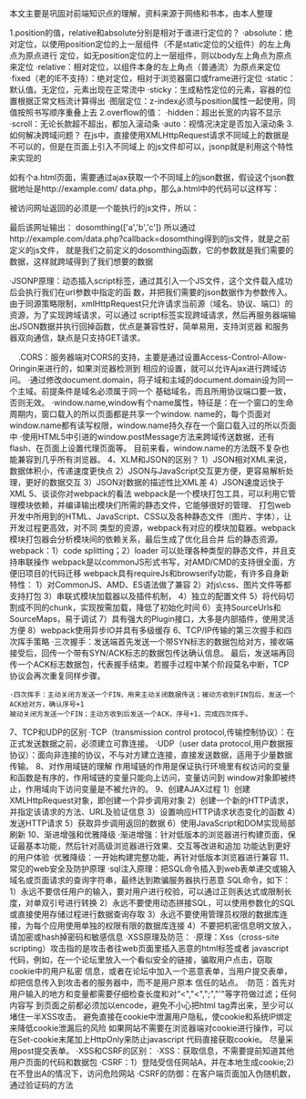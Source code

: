 本文主要是巩固对前端知识点的理解，资料来源于网络和书本，由本人整理

1.position的值，relative和absolute分别是相对于谁进行定位的？
 ·absolute：绝对定位，以使用position定位的上一层组件（不是static定位的父组件）的左上角点为原点进行
 定位，如无position定位的上一层组件，则以body左上角点为原点来定位
 ·relative：相对定位，以组件本身的左上角点（普通流）为原点来定位
 ·fixed（老的IE不支持）：绝对定位，相对于浏览器窗口或frame进行定位
 ·static：默认值。无定位，元素出现在正常流中
 ·sticky：生成粘性定位的元素，容器的位置根据正常文档流计算得出
 ·图层定位：z-index必须与position属性一起使用，同值按照书写顺序重叠上去
2.overflow的值：
 ·hidden：超出长宽的内容不显示
 ·scroll：无论长款超不超出，都加入滚动条
 ·auto：视情况决定是否加入滚动条
3.如何解决跨域问题？
 在js中，直接使用XMLHttpRequest请求不同域上的数据是不可以的，但是在页面上引入不同域上
 的js文件却可以，jsonp就是利用这个特性来实现的
 
 如有个a.html页面，需要通过ajax获取一个不同域上的json数据，假设这个json数据地址是http://example.com/
 data.php，那么a.html中的代码可以这样写：
 <script>
 function dosomthing(jsondata){
   ／／处理获得的数据
   }
 </script>
 <script src="http://example.com/data.php?callback=dosomthing"></script>
 被访问网址返回的必须是一个能执行的js文件，所以：
 <?php
 $callback = $GET['callback'];
 $data = array('a,b,c');
 echo $callback.'('.json_encode($data).'$data).')';
 ?>
 最后该网址输出：
 dosomthing(['a','b','c'])
 所以通过http://example.com/data.php?callback=dosomthing得到的js文件，就是之前定义的js文件，
 就是我们之前定义的dosomthing函数，它的参数就是我们需要的数据，这样就跨域得到了我们想要的数据
 
 ·JSONP原理：动态插入script标签，通过其引入一个JS文件，这个文件载入成功后会执行我们在url参数中指定的函
 数，并把我们需要的json数据作为参数传入。
 由于同源策略限制，xmlHttpRequest只允许请求当前源（域名、协议、端口）的资源，为了实现跨域请求，可以通过
 script标签实现跨域请求，然后再服务器端输出JSON数据并执行回掉函数，优点是兼容性好，简单易用，支持浏览器
 和服务器双向通信，缺点是只支持GET请求。
 <script>
     function createJS(sUrl){
        var oScript = document.createElement('script');
        oScript.type = 'text/javascript';
        oScript.src = sUrl;
        document.getElementsByTagName('head')[0].appendChild(oScript);
     }
     
     createJS('jsonp.js');
     box({
         'name':'test'
     });
     
     function box(json){
         alert(json.name);
     }
	 </script>
     
 .CORS：服务器端对CORS的支持，主要是通过设置Access-Control-Allow-Oringin来进行的，如果浏览器检测到
 相应的设置，就可以允许Ajax进行跨域访问。
 ·通过修改document.domain，将子域和主域的document.domain设为同一个主域。前提条件是域名必须属于同一个
 基础域名，而且所用协议端口要一致，否则无效。
 ·window.name,window有个name属性，特征是：在一个窗口的生命周期内，窗口载入的所以页面都是共享一个window.
 name的，每个页面对window.name都有读写权限，window.name持久存在一个窗口载入过的所以页面中
 ·使用HTML5中引进的window.postMessage方法来跨域传送数据，还有flash、在页面上设置代理页面等。
 目前来看，window.name的方法既不复杂也能兼容到几乎所有浏览器。
4、XLM和JSON的区别？
	1）JSON相对XML来说，数据体积小，传递速度更快点
	2）JSON与JavaScript交互更方便，更容易解析处理，更好的数据交互
	3）JSON对数据的描述性比XML差
	4）JSON速度远快于XML
5、谈谈你对webpack的看法
	webpack是一个模块打包工具，可以利用它管理模块依赖，并编译输出模块们所需的静态文件，它能够很好的管理、
	打包web开发中所用到的HTML、JavaScript、CSS以及各种静态文件（图片、字体），让开发过程更高效，对不同
	类型的资源，webpack有对应的模块加载器。webpack模块打包器会分析模块间的依赖关系，最后生成了优化且合并
	后的静态资源。
	webpack：1）code splitting；2）loader 可以处理各种类型的静态文件，并且支持串联操作
	webpack是以commonJS形式书写，对AMD/CMD的支持很全面，方便旧项目的代码迁移
	webpack具有requireJs和browserify功能，有许多自身新特性：
		1）对CommonJS、AMD、ES语法做了兼容
		2）对js\css、图片文件等都支持打包
		3）串联式模块加载器以及插件机制，
		4）独立的配置文件
		5）将代码切割成不同的chunk，实现按需加载，降低了初始化时间
		6）支持SourceUrls和SourceMaps，易于调试
		7）具有强大的Plugin接口，大多是内部插件，使用灵活方便
		8）webpack使用异步IO并具有多级缓存
6、TCP/IP传输的第三次握手和四次挥手策略
	·三次握手：发送端首先发送一个带SYN标志的数据包给对方，接收端接受后，回传一个带有SYN/ACK标志的数据包传达确认信息。
	最后，发送端再回传一个ACK标志数据包，代表握手结束。若握手过程中某个阶段莫名中断，TCP协议会再次重复同样步骤。
	
	·四次挥手：主动关闭方发送一个FIN，用来主动关闭数据传送；被动方收到FIN包后，发送一个ACK给对方，确认序号+1
	被动关闭方发送一个FIN；主动方收到后发送一个ACK，序号+1，完成四次挥手。
7、TCP和UDP的区别
	·TCP（transmission control protocol,传输控制协议）：在正式发送数据之前，必须建立可靠连接。
	·UDP（user data protocol,用户数据报协议）：面向非连接的协议，不与对方建立连接，直接发送数据，适用于少量数据传输。
8、对作用域链的理解
	作用域链的作用是保证执行环境里有权访问的变量和函数是有序的，作用域链的变量只能向上访问，变量访问到
	window对象即被终止，作用域向下访问变量是不被允许的。
9、创建AJAX过程
	1）创建XMLHttpRequest对象，即创建一个异步调用对象
	2）创建一个新的HTTP请求，并指定该请求的方法、URL及验证信息
	3）设置响应HTTP请求状态变化的函数
	4）发送HTTP请求
	5）获取异步调用返回的数据
	6）使用JavaScript和DOM实现局部刷新
10、渐进增强和优雅降级
	·渐进增强：针对低版本的浏览器进行构建页面，保证最基本功能，然后针对高级浏览器进行效果、交互等改进和追加
	功能达到更好的用户体验
	·优雅降级：一开始构建完整功能，再针对低版本浏览器进行兼容
11、常见的web安全及防护原理
	·sql注入原理：把SQL命令插入到web表单递交或输入域名或页面请求的查询字符串，最终达到欺骗服务器执行恶意
	SQL命令，如下：
		1）永远不要信任用户的输入，要对用户进行校验，可以通过正则表达式或限制长度，对单双引号进行转换
		2）永远不要使用动态拼接SQL，可以使用参数化的SQL或直接使用存储过程进行数据查询存取
		3）永远不要使用管理员权限的数据库连接，为每个应用使用单独的权限有限的数据库连接
		4）不要把机密信息明文放入，请加密或hash掉密码和敏感信息
	·XSS原理及防范：
		·原理：Xss（cross-site scripting）攻击指的是攻击者往web页面里插入恶意的html标签或者
		javascript代码，例如，在一个论坛里放入一个看似安全的链接，骗取用户点击，窃取cookie中的用户私密
		信息，或者在论坛中加入一个恶意表单，当用户提交表单，却把信息传入到攻击者的服务器中，而不是用户原本
		信任的站点。
		·防范：首先对用户输入的地方和变量都需要仔细检查长度和对“<","<",";","'"等字符做过滤；任何内容写
		到页面之前都必须加以encode，避免不小心把html tag弄出来，至少可以堵住一半XSS攻击。
		避免直接在cookie中泄漏用户隐私，使cookie和系统IP绑定来降低cookie泄漏后的风险
		如果网站不需要在浏览器端对cookie进行操作，可以在Set-cookie末尾加上HttpOnly来防止javascript
		代码直接获取cookie。
		尽量采用post提交表单。
	  ·XSS和CSRF的区别：
	  		·XSS：获取信息，不需要提前知道其他用户页面的代码和数据包
			·CSRF：1）登陆受信任网站A，并在本地生成cookie;2)在不登出A的情况下，访问危险网站
	  ·CSRF的防御：在客户端页面加入伪随机数，通过验证码的方法
	
	

     
